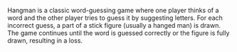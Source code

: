 Hangman is a classic word-guessing game where one player thinks of a word and the other player tries to guess it by suggesting letters. For each incorrect guess, a part of a stick figure (usually a hanged man) is drawn. The game continues until the word is guessed correctly or the figure is fully drawn, resulting in a loss. 
